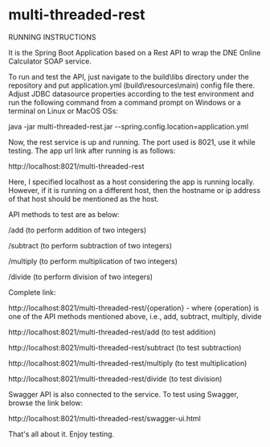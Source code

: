 # multi-threaded-rest

RUNNING INSTRUCTIONS

It is the Spring Boot Application based on a Rest API to wrap the DNE Online Calculator SOAP service.

To run and test the API, just navigate to the build\libs directory under the repository and put application.yml (build\resources\main) config file there. Adjust JDBC datasource properties according to the test environment and run the following command from a command prompt on Windows or a terminal on Linux or MacOS OSs:

java -jar multi-threaded-rest.jar --spring.config.location=application.yml

Now, the rest service is up and running. The port used is 8021, use it while testing. The app url link after running is as follows:

http://localhost:8021/multi-threaded-rest

Here, I specified localhost as a host considering the app is running locally. However, if it is running on a different host, then the hostname or ip address of that host should be mentioned as the host.


API methods to test are as below:

/add      (to perform addition of two integers)

/subtract (to perform subtraction of two integers)

/multiply (to perform multiplication of two integers)

/divide   (to perform division of two integers)


Complete link:

http://localhost:8021/multi-threaded-rest/{operation} - where {operation} is one of the API methods mentioned above, i.e., add, subtract, multiply, divide

http://localhost:8021/multi-threaded-rest/add       (to test addition)

http://localhost:8021/multi-threaded-rest/subtract  (to test subtraction)

http://localhost:8021/multi-threaded-rest/multiply  (to test multiplication)

http://localhost:8021/multi-threaded-rest/divide    (to test division)

Swagger API is also connected to the service. To test using Swagger, browse the link below:

http://localhost:8021/multi-threaded-rest/swagger-ui.html

That's all about it. Enjoy testing.
